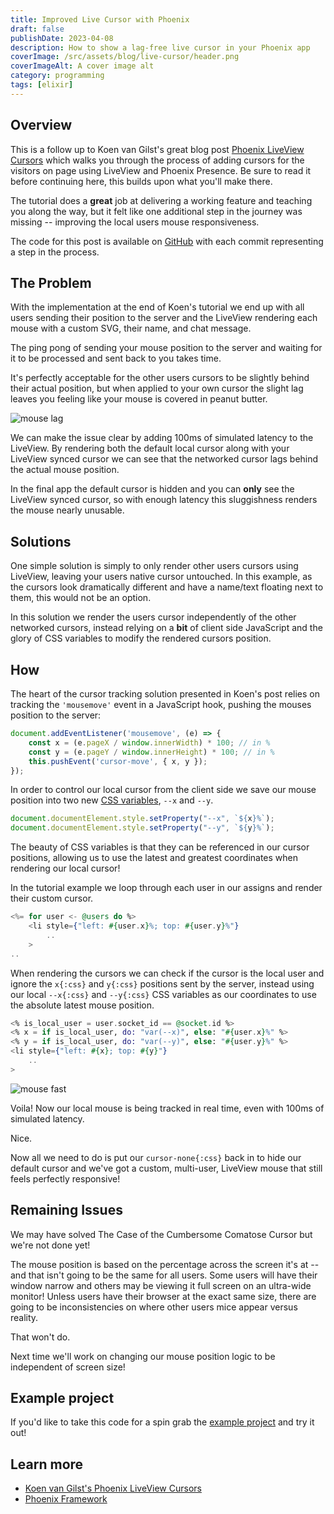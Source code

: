 ```yaml
---
title: Improved Live Cursor with Phoenix
draft: false
publishDate: 2023-04-08
description: How to show a lag-free live cursor in your Phoenix app
coverImage: /src/assets/blog/live-cursor/header.png
coverImageAlt: A cover image alt
category: programming
tags: [elixir]
---
```


## Overview

This is a follow up to Koen van Gilst's great blog post [Phoenix LiveView Cursors](https://koenvangilst.nl/blog/phoenix-liveview-cursors) which walks you through the process of adding cursors for the visitors on page using LiveView and Phoenix Presence. Be sure to read it before continuing here, this builds upon what you'll make there.

The tutorial does a **great** job at delivering a working feature and teaching you along the way, but it felt like one additional step in the journey was missing -- improving the local users mouse responsiveness.

The code for this post is available on [GitHub](https://github.com/zolrath/live_cursor) with each commit representing a step in the process.

## The Problem

With the implementation at the end of Koen's tutorial we end up with all users sending their position to the server and the LiveView rendering each mouse with a custom SVG, their name, and chat message.

The ping pong of sending your mouse position to the server and waiting for it to be processed and sent back to you takes time. 

It's perfectly acceptable for the other users cursors to be slightly behind their actual position, but when applied to your own cursor the slight lag leaves you feeling like your mouse is covered in peanut butter.

![mouse lag](@assets/blog/live-cursor/mouselag.gif)

We can make the issue clear by adding 100ms of simulated latency to the LiveView. By rendering both the default local cursor along with your LiveView synced cursor we can see that the networked cursor lags behind the actual mouse position.

 In the final app the default cursor is hidden and you can **only** see the LiveView synced cursor, so with enough latency this sluggishness renders the mouse nearly unusable.

## Solutions

One simple solution is simply to only render other users cursors using LiveView, leaving your users native cursor untouched. In this example, as the cursors look dramatically different and have a name/text floating next to them, this would not be an option.

In this solution we render the users cursor independently of the other networked cursors, instead relying on a **bit** of client side JavaScript and the glory of CSS variables to modify the rendered cursors position.

## How

The heart of the cursor tracking solution presented in Koen's post relies on tracking the `'mousemove'` event in a JavaScript hook, pushing the mouses position to the server:

```js
document.addEventListener('mousemove', (e) => {
    const x = (e.pageX / window.innerWidth) * 100; // in %
    const y = (e.pageY / window.innerHeight) * 100; // in %
    this.pushEvent('cursor-move', { x, y });
});
```

In order to control our local cursor from the client side we save our mouse position into two new [CSS variables](https://developer.mozilla.org/en-US/docs/Web/CSS/Using_CSS_custom_properties), `--x` and `--y`.

```js
document.documentElement.style.setProperty("--x", `${x}%`);
document.documentElement.style.setProperty("--y", `${y}%`);
```

The beauty of CSS variables is that they can be referenced in our cursor positions, allowing us to use the latest and greatest coordinates when rendering our local cursor!

In the tutorial example we loop through each user in our assigns and render their custom cursor.

```elixir
<%= for user <- @users do %>
    <li style={"left: #{user.x}%; top: #{user.y}%"}
		..
    >
..
```

When rendering the cursors we can check if the cursor is the local user and ignore the `x{:css}` and `y{:css}` positions sent by the server, instead using our local `--x{:css}` and `--y{:css}` CSS variables as our coordinates to use the absolute latest mouse position.

```elixir
<% is_local_user = user.socket_id == @socket.id %>
<% x = if is_local_user, do: "var(--x)", else: "#{user.x}%" %>
<% y = if is_local_user, do: "var(--y)", else: "#{user.y}%" %>
<li style={"left: #{x}; top: #{y}"}
    ..
>
```

![mouse fast](@assets/blog/live-cursor/mousefast.gif)

Voila! Now our local mouse is being tracked in real time, even with 100ms of simulated latency.

Nice.

Now all we need to do is put our `cursor-none{:css}` back in to hide our default cursor and we've got a custom, multi-user, LiveView mouse that still feels perfectly responsive! 

## Remaining Issues

We may have solved The Case of the Cumbersome Comatose Cursor but we're not done yet!

The mouse position is based on the percentage across the screen it's at -- and that isn't going to be the same for all users. Some users will have their window narrow and others may be viewing it full screen on an ultra-wide monitor! Unless users have their browser at the exact same size, there are going to be inconsistencies on where other users mice appear versus reality.

That won't do.

Next time we'll work on changing our mouse position logic to be independent of screen size!

## Example project

If you'd like to take this code for a spin grab the [example project](https://github.com/zolrath/live_cursor) and try it out!

## Learn more

  * [Koen van Gilst's Phoenix LiveView Cursors](https://koenvangilst.nl/blog/phoenix-liveview-cursors)
  * [Phoenix Framework](https://www.phoenixframework.org)
